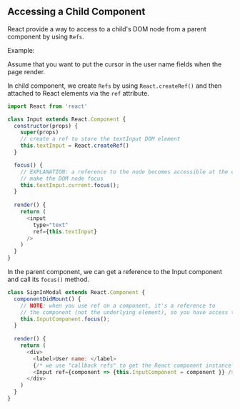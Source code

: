 ## Accessing a Child Component

React provide a way to access to a child's DOM node from a parent component by using `Refs`.

Example:

Assume that you want to put the cursor in the user name fields when the page render.

In child component, we create `Refs` by using `React.createRef()` and then attached to React elements via the `ref` attribute. 

```js
import React from 'react'

class Input extends React.Component {
  constructor(props) {
    super(props)
    // create a ref to store the textInput DOM element
    this.textInput = React.createRef()
  }

  focus() {
    // EXPLANATION: a reference to the node becomes accessible at the current attribute of the ref.
    // make the DOM node focus
    this.textInput.current.focus();
  }
  
  render() {
    return (
      <input
        type="text"
        ref={this.textInput}
      />
    )
  }
}
```

In the parent component, we can get a reference to the Input component and call its `focus()` method.

```js
class SignInModal extends React.Component {
  componentDidMount() {
    // NOTE: when you use ref on a component, it's a reference to 
    // the component (not the underlying element), so you have access to its methods.
    this.InputComponent.focus();
  }
  
  render() {
    return (
      <div>
        <label>User name: </label>
        {/* we use "callback refs" to get the React component instance */}
        <Input ref={component => {this.InputComponent = component }} />
      </div>
    )
  }
}
```
